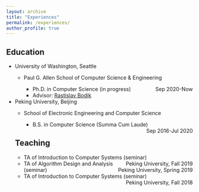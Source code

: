 ```yaml
---
layout: archive
title: "Experiences"
permalink: /experiences/
author_profile: true
---
```


<h2>Education</h2>
<ul>
  <li>University of Washington, Seattle</li>
  <ul>
    <li>Paul G. Allen School of Computer Science & Engineering</li>
    <ul>
      <li> Ph.D. in Computer Science (in progress)<span style="float:right;">Sep 2020-Now</span></li>
      <li> Advisor: <a href="https://homes.cs.washington.edu/~bodik/">Rastislav Bodik</a></li>
    </ul>
  </ul>
  <li>Peking University, Beijing</li>
  <ul>
    <li>School of Electronic Engineering and Computer Science</li>
    <ul>
    <li>B.S. in Computer Science (Summa Cum Laude)<span style="float:right;">Sep 2016-Jul 2020</span></li>
    </ul>
</ul>

<h2>Teaching</h2>
<ul>
  <li>TA of Introduction to Computer Systems (seminar)<span style="float:right;">Peking University, Fall 2019</span></li>
  <li>TA of Algorithm Design and Analysis (seminar)<span style="float:right;">Peking University, Spring 2019</span></li>
  <li>TA of Introduction to Computer Systems (seminar)<span style="float:right;">Peking University, Fall 2018</span></li>
  </ul>
</ul>